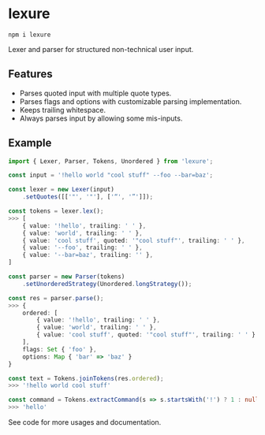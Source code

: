 # lexure

`npm i lexure`  

Lexer and parser for structured non-technical user input.  

## Features

- Parses quoted input with multiple quote types.
- Parses flags and options with customizable parsing implementation.
- Keeps trailing whitespace.
- Always parses input by allowing some mis-inputs.

## Example

```ts
import { Lexer, Parser, Tokens, Unordered } from 'lexure';

const input = '!hello world "cool stuff" --foo --bar=baz';

const lexer = new Lexer(input)
    .setQuotes([['"', '"'], ['“', '”']]);

const tokens = lexer.lex();
>>> [
    { value: '!hello', trailing: ' ' },
    { value: 'world', trailing: ' ' },
    { value: 'cool stuff', quoted: '"cool stuff"', trailing: ' ' },
    { value: '--foo', trailing: ' ' },
    { value: '--bar=baz', trailing: '' },
]

const parser = new Parser(tokens)
    .setUnorderedStrategy(Unordered.longStrategy());

const res = parser.parse();
>>> {
    ordered: [
        { value: '!hello', trailing: ' ' },
        { value: 'world', trailing: ' ' },
        { value: 'cool stuff', quoted: '"cool stuff"', trailing: ' ' }
    ],
    flags: Set { 'foo' },
    options: Map { 'bar' => 'baz' }
}

const text = Tokens.joinTokens(res.ordered);
>>> '!hello world cool stuff'

const command = Tokens.extractCommand(s => s.startsWith('!') ? 1 : null, res.ordered);
>>> 'hello'
```

See code for more usages and documentation.

